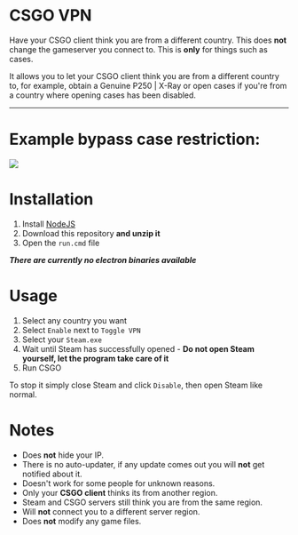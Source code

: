 # CSGO VPN

Have your CSGO client think you are from a different country. This does **not** change the gameserver you connect to. This is **only** for things such as cases.

It allows you to let your CSGO client think you are from a different country to, for example, obtain a Genuine P250 | X-Ray or open cases if you're from a country where opening cases has been disabled.

---

# Example bypass case restriction:

![](https://i.imgur.com/ccoLmOY.gif)

# Installation

1. Install [NodeJS]()
2. Download this repository **and unzip it**
3. Open the `run.cmd` file

***There are currently no electron binaries available***

# Usage

1. Select any country you want
2. Select `Enable` next to `Toggle VPN`
3. Select your `Steam.exe`
4. Wait until Steam has successfully opened - **Do not open Steam yourself, let the program take care of it**
5. Run CSGO

To stop it simply close Steam and click `Disable`, then open Steam like normal.

# Notes

- Does **not** hide your IP.
- There is no auto-updater, if any update comes out you will **not** get notified about it.
- Doesn't work for some people for unknown reasons.
- Only your **CSGO client** thinks its from another region.
- Steam and CSGO servers still think you are from the same region.
- Will **not** connect you to a different server region.
- Does **not** modify any game files.
